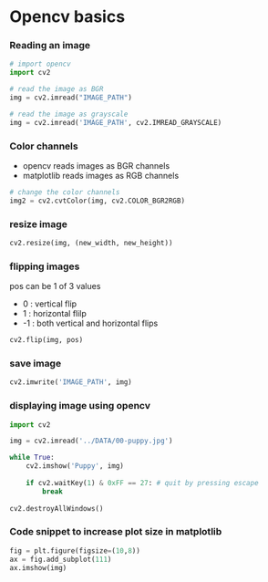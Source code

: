# Opencv basics

### Reading an image
```python
# import opencv
import cv2

# read the image as BGR
img = cv2.imread("IMAGE_PATH")

# read the image as grayscale
img = cv2.imread('IMAGE_PATH', cv2.IMREAD_GRAYSCALE)
```

### Color channels
- opencv reads images as BGR channels
- matplotlib reads images as RGB channels
```python
# change the color channels
img2 = cv2.cvtColor(img, cv2.COLOR_BGR2RGB)
```

### resize image
```python
cv2.resize(img, (new_width, new_height))
```

### flipping images
pos can be 1 of 3 values
- 0 : vertical flip
- 1 : horizontal flilp
- -1 : both vertical and horizontal flips
```python
cv2.flip(img, pos)
```


### save image
```python
cv2.imwrite('IMAGE_PATH', img)
```

### displaying image using opencv
```python
import cv2

img = cv2.imread('../DATA/00-puppy.jpg')

while True:
    cv2.imshow('Puppy', img)
    
    if cv2.waitKey(1) & 0xFF == 27: # quit by pressing escape
        break
    
cv2.destroyAllWindows()
```

### Code snippet to increase plot size in matplotlib
```python
fig = plt.figure(figsize=(10,8))
ax = fig.add_subplot(111)
ax.imshow(img)
```